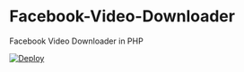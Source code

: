 # Facebook-Video-Downloader
Facebook Video Downloader in PHP 

<a href="https://github.com/feriagusetiawan/Facebook-Video-Downloader.git">
  <img src="https://www.herokucdn.com/deploy/button.svg" alt="Deploy">
</a>
